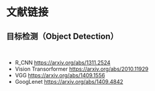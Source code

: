 # 文献链接
## 目标检测（Object Detection）
<br>

* R_CNN https://arxiv.org/abs/1311.2524
* Vision Transorformer https://arxiv.org/abs/2010.11929
* VGG https://arxiv.org/abs/1409.1556
* GoogLenet  https://arxiv.org/abs/1409.4842
